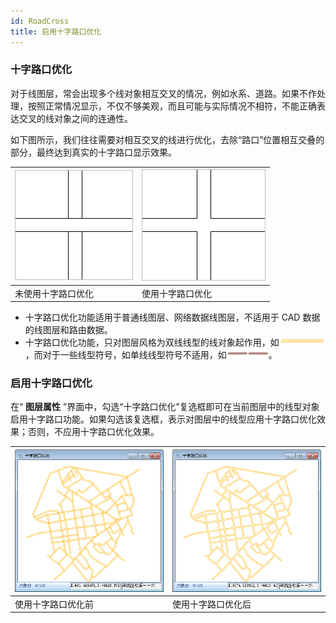 ```yaml
---
id: RoadCross
title: 启用十字路口优化
---
```

### 十字路口优化

对于线图层，常会出现多个线对象相互交叉的情况，例如水系、道路。如果不作处理，按照正常情况显示，不仅不够美观，而且可能与实际情况不相符，不能正确表达交叉的线对象之间的连通性。

如下图所示，我们往往需要对相互交叉的线进行优化，去除“路口”位置相互交叠的部分，最终达到真实的十字路口显示效果。

![](img/Cross1.png) | ![](img/Cross2.png)  
---|---  
未使用十字路口优化 | 使用十字路口优化  
  
  * 十字路口优化功能适用于普通线图层、网络数据线图层，不适用于 CAD 数据的线图层和路由数据。
  * 十字路口优化功能，只对图层风格为双线线型的线对象起作用，如![](img/LineSymbol1.png)，而对于一些线型符号，如单线线型符号不适用，如![](img/LineSymbol2.png)。

### 启用十字路口优化

在“ **图层属性**
”界面中，勾选“十字路口优化”复选框即可在当前图层中的线型对象启用十字路口功能。如果勾选该复选框，表示对图层中的线型应用十字路口优化效果；否则，不应用十字路口优化效果。

![](img/RoadCross1.png) | ![](img/RaodCross2.png)  
---|---  
使用十字路口优化前|使用十字路口优化后  
  
